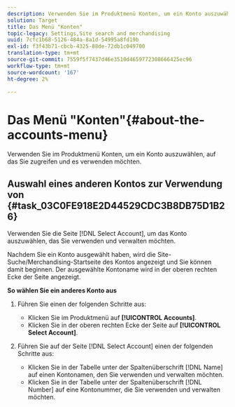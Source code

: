 ```yaml
---
description: Verwenden Sie im Produktmenü Konten, um ein Konto auszuwählen, auf das Sie zugreifen und es verwenden möchten.
solution: Target
title: Das Menü "Konten"
topic-legacy: Settings,Site search and merchandising
uuid: 7cfc1b68-5126-484a-8a1d-54995a8fd19b
exl-id: f3f43b71-cbcb-4325-88de-72db1c049700
translation-type: tm+mt
source-git-commit: 7559f5f7437d46e3510d4659772308666425ec96
workflow-type: tm+mt
source-wordcount: '167'
ht-degree: 2%

---
```


# Das Menü &quot;Konten&quot;{#about-the-accounts-menu}

Verwenden Sie im Produktmenü Konten, um ein Konto auszuwählen, auf das Sie zugreifen und es verwenden möchten.

## Auswahl eines anderen Kontos zur Verwendung von {#task_03C0FE918E2D44529CDC3B8DB75D1B26}

Verwenden Sie die Seite [!DNL Select Account], um das Konto auszuwählen, das Sie verwenden und verwalten möchten.

<!-- 

t_selecting_a_different_account_to_use.xml

 -->

Nachdem Sie ein Konto ausgewählt haben, wird die Site-Suche/Merchandising-Startseite des Kontos angezeigt und Sie können damit beginnen. Der ausgewählte Kontoname wird in der oberen rechten Ecke der Seite angezeigt.

**So wählen Sie ein anderes Konto aus**

1. Führen Sie einen der folgenden Schritte aus:

   * Klicken Sie im Produktmenü auf **[!UICONTROL Accounts]**.
   * Klicken Sie in der oberen rechten Ecke der Seite auf **[!UICONTROL Select Account]**.

1. Führen Sie auf der Seite [!DNL Select Account] einen der folgenden Schritte aus:

   * Klicken Sie in der Tabelle unter der Spaltenüberschrift [!DNL Name] auf einen Kontonamen, den Sie verwenden und verwalten möchten.
   * Klicken Sie in der Tabelle unter der Spaltenüberschrift [!DNL Number] auf eine Kontonummer, die Sie verwenden und verwalten möchten.

